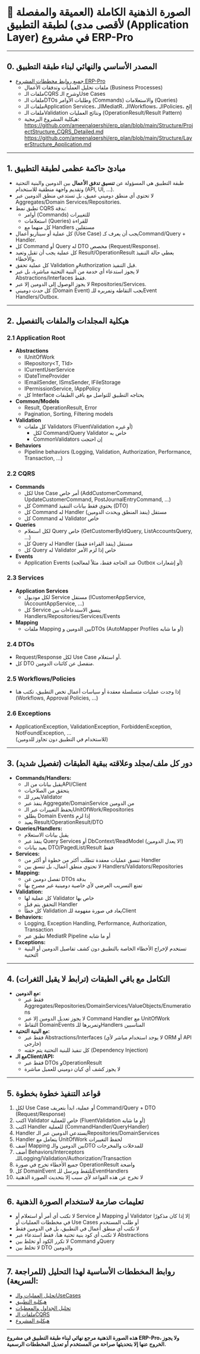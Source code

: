 # 🧠 الصورة الذهنية الكاملة (العميقة والمفصلة لأقصى مدى) لطبقة التطبيق (Application Layer) في مشروع ERP-Pro

---

## 0. **المصدر الأساسي والنهائي لبناء طبقة التطبيق**

- [جميع روابط مخططات المشروع ERP-Pro](https://github.com/ameenalqershi/erp_plan)
  - ملفات تحليل العمليات وتدفقات الأعمال (Business Processes)
  - ملفات الـCQRS وشرح الـUse Cases
  - ملفات الـDTOs وطلبات الأوامر (Commands) والاستعلامات (Queries)
  - ملفات الـApplication Services، الـMediatR، الـWorkflows، الـPolicies، إلخ
  - ملفات الـValidation ونتائج العمليات (OperationResult/Result Pattern)
  - هيكلية المشروع البرمجية:  
    https://github.com/ameenalqershi/erp_plan/blob/main/Structure/ProjectStructure_CQRS_Detailed.md  
    https://github.com/ameenalqershi/erp_plan/blob/main/Structure/LayerStructure_Application.md

---

## 1. **مبادئ حاكمة عظمى لطبقة التطبيق**

- طبقة التطبيق هي المسؤولة عن **تنسيق تدفق الأعمال** بين الدومين والبنية التحتية وتقديم واجهة منطقية للاستخدام (API, UI, ...).
- لا تحتوي أي منطق دوميني عميق، بل تستدعي منطق الدومين عبر Aggregates/Domain Services/Repositories.
- تطبق نمط CQRS بدقة:  
  - أوامر (Commands) للتغييرات  
  - استعلامات (Queries) للقراءة  
  - كل منهما مع Handlers مستقلين  
- كل عملية أو سيناريو أعمال (Use Case) يجب أن يعرف كـCommand/Query + Handler.
- كل Command أو Query له DTO مخصص (Request/Response).
- كل عملية يجب أن تقبل وتعيد Result/OperationResult يعطي حالة التنفيذ والأخطاء.
- كل عملية تحقق Validation وAuthorization قبل التنفيذ.
- لا يجوز استدعاء أي خدمة من البنية التحتية مباشرة، بل عبر Abstractions/Interfaces فقط.
- لا يجوز الوصول إلى الدومين إلا عبر Repositories/Services.
- كل حدث دوميني (Domain Event) يجب التقاطه وتمريره للـEvent Handlers/Outbox.

---

## 2. **هيكلية المجلدات والملفات بالتفصيل**

### 2.1 **Application Root**
- **Abstractions**
  - IUnitOfWork
  - IRepository<T, TId>
  - ICurrentUserService
  - IDateTimeProvider
  - IEmailSender, ISmsSender, IFileStorage
  - IPermissionService, IAppPolicy
  - كل Interface يحتاجه التطبيق للتواصل مع باقي الطبقات
- **Common/Models**
  - Result, OperationResult, Error
  - Pagination, Sorting, Filtering models
- **Validation**
  - كل ملفات Validators (FluentValidation أو غيره)  
    - لكل Command/Query Validator خاص به  
    - CommonValidators إن احتجت
- **Behaviors**
  - Pipeline behaviors (Logging, Validation, Authorization, Performance, Transaction, ...)

### 2.2 **CQRS**
- **Commands**
  - لكل Use Case أمر خاص (AddCustomerCommand, UpdateCustomerCommand, PostJournalEntryCommand, ...)
  - كل Command يحتوي فقط بيانات التنفيذ (DTO)
  - كل Command له Handler مستقل (ينفذ المنطق ويحدث الدومين)
  - كل Command له Validator خاص
- **Queries**
  - لكل استعلام Query خاص (GetCustomerByIdQuery, ListAccountsQuery, ...)
  - كل Query له Handler مستقل (ينفذ القراءة فقط)
  - كل Query له Validator خاص إذا لزم الأمر
- **Events**
  - Application Events (عند الحاجة فقط، مثلاً لمعالجة Outbox أو إشعارات)

### 2.3 **Services**
- **Application Services**
  - لكل موديول Service مستقل (ICustomerAppService, IAccountAppService, ...)
  - كل Service ينسق الاستدعاءات بين Handlers/Repositories/Services/Events
- **Mapping**
  - ملفات Mapping بين الدومين وDTOs (AutoMapper Profiles أو ما شابه)

### 2.4 **DTOs**
- Request/Response لكل Use Case أو استعلام.
- كل DTO منفصل عن كائنات الدومين.

### 2.5 **Workflows/Policies**
- إذا وجدت عمليات متسلسلة معقدة أو سياسات أعمال تخص التطبيق، تكتب هنا (Workflows, Approval Policies, ...)

### 2.6 **Exceptions**
- ApplicationException, ValidationException, ForbiddenException, NotFoundException, ...  
  (للاستخدام في التطبيق دون تجاوز للدومين)

---

## 3. **دور كل ملف/مجلد وعلاقته ببقية الطبقات (تفصيل شديد)**

- **Commands/Handlers:**  
  - يقبل بيانات من الـAPI/Client
  - يتحقق من الصلاحيات
  - يمرر للـValidator
  - ينفذ عبر Aggregate/DomainService من الدومين
  - يحفظ التغييرات عبر الـUnitOfWork/Repositories
  - يطلق Domain Events إذا لزم
  - يعيد Result/OperationResult/DTO
- **Queries/Handlers:**  
  - يقبل بيانات الاستعلام
  - ينفذ عبر Query Services أو DbContext/ReadModel (لا يعدل الدومين!)
  - يعيد بيانات DTO/PagedList/Result فقط
- **Services:**  
  - تنسق عمليات معقدة تتطلب أكثر من خطوة أو أكثر من Handler
  - لا تحتوي منطق أعمال، بل تنسق بين Handlers/Validators/Repositories
- **Mapping:**  
  - تفصل دومين عن DTOs بدقة
  - تمنع التسريب العرضي لأي خاصية دومينية غير مصرح بها
- **Validation:**  
  - كل عملية لها Validator خاص بها
  - التحقق يتم قبل Handler
  - كل خطأ Validation يعاد في صورة مفهومة للـClient
- **Behaviors:**  
  - Logging, Exception Handling, Performance, Authorization, Transaction
  - تطبق عبر MediatR Pipeline أو ما شابه
- **Exceptions:**  
  - تستخدم لإخراج الأخطاء الخاصة بالتطبيق دون كشف تفاصيل الدومين أو البنية التحتية

---

## 4. **التكامل مع باقي الطبقات (ترابط لا يقبل الثغرات)**

- **مع الدومين:**  
  - فقط عبر Aggregates/Repositories/DomainServices/ValueObjects/Enumerations
  - لا يجوز تعديل الدومين إلا عبر Command Handler مع UnitOfWork
  - التقاط DomainEvents وتمريرها للـHandlers المناسبين
- **مع البنية التحتية:**  
  - فقط عبر Abstractions/Interfaces (لا يوجد استخدام مباشر لأي ORM أو API خارجي)
  - كل تنفيذ للبنية التحتية يتم حقنه (Dependency Injection)
- **مع الـClient/API:**  
  - فقط عبر DTOs وOperationResult
  - لا يجوز كشف أي كيان دوميني للعميل مباشرة

---

## 5. **قواعد التنفيذ خطوة بخطوة**

1. لكل Use Case أو عملية، ابدأ بتعريف Command/Query + DTO (Request/Response)
2. اكتب Validator خاص للعملية (FluentValidation أو ما شابه)
3. اكتب Handler للعملية (CommandHandler/QueryHandler)
4. Handler يستدعي الدومين عبر الـRepositories/DomainServices
5. Handler يتعامل مع UnitOfWork لحفظ التغييرات
6. أضف Mapping بين الدومين والـDTO للمدخلات والمخرجات
7. أضف Behaviors/Interceptors للـLogging/Validation/Authorization/Transaction
8. جميع الأخطاء تخرج في صورة OperationResult واضحة
9. كل DomainEvent يلتقط ويرسل للـEventHandlers
10. لا تخرج عن هذه القواعد لأي سبب إلا بتحديث الصورة الذهنية

---

## 6. **تعليمات صارمة لاستخدام الصورة الذهنية**

- لا تكتب أي أمر أو استعلام أو Service أو Mapping أو Validator إلا إذا كان مذكورًا في مخططات العمليات أو Use Cases أو طلب المستخدم
- لا تكتب أي منطق أعمال في التطبيق، بل في الدومين فقط
- لا تكتب أي كود بنية تحتية هنا، فقط استدعاء عبر Abstractions
- لا تكرر الكود أو تخلط بين Command وQuery
- لا تخلط بين DTO والدومين

---

## 7. **روابط المخططات الأساسية لهذا التحليل (للمراجعة السريعة):**

- [تحليل العمليات والـUseCases](https://github.com/ameenalqershi/erp_plan/tree/main/Business%20rules)
- [هيكلية التطبيق](https://github.com/ameenalqershi/erp_plan/blob/main/Structure/LayerStructure_Application.md)
- [تحليل الجداول والمعطيات](https://github.com/ameenalqershi/erp_plan/blob/main/تحليل_جداول_ERP_واقعي_موسع.md)
- [ملفات الـCQRS](https://github.com/ameenalqershi/erp_plan/tree/main/CQRS)
- [هيكلية المشروع](https://github.com/ameenalqershi/erp_plan/blob/main/Structure/ProjectStructure_CQRS_Detailed.md)

---

**هذه الصورة الذهنية مرجع نهائي لبناء طبقة التطبيق في مشروع ERP-Pro، ولا يجوز الخروج عنها إلا بتحديثها صراحة من المستخدم أو تعديل المخططات الرسمية.**